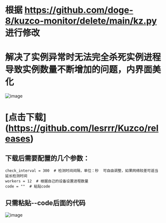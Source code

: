 
# 根据 https://github.com/doge-8/kuzco-monitor/delete/main/kz.py 进行修改

# 解决了实例异常时无法完全杀死实例进程导致实例数量不断增加的问题，内界面美化


![image](https://github.com/user-attachments/assets/3326c406-1219-4322-8e1e-1eda649c6b88)


# [点击下载] (https://github.com/lesrrr/Kuzco/releases)

## 下载后需要配置的几个参数：
```
check_interval = 300  # 检测时间间隔，单位：秒  可自由调整，如果网络较差可适当延长检测时间
workers = 12  # 根据自己的设备设置进程数量
code = ""  # 粘贴code
```
## 只需粘贴--code后面的代码

![image](https://github.com/user-attachments/assets/caf636bd-7315-4f7f-b529-47b6a06dd342)
